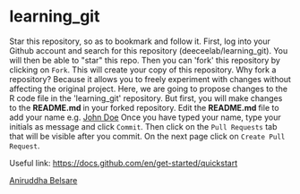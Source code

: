 # learning_git

Star this repository, so as to bookmark and follow it. First, log into your Github account and search for this repository (deeceelab/learning_git). You will then be able to "star" this repo.
Then you can 'fork' this repository by clicking on `Fork`. This will create your copy of this repository. Why fork a repository? Because it allows you to freely experiment with changes without affecting the original project. Here, we are going to propose changes to the R code file in the 'learning_git' repository.
But first, you will make changes to the <b> README.md </b> in your forked repository. Edit the <b> README.md </b> file to add your name 
e.g. [John Doe](https://github.com/johndoe)
Once you have typed your name, type your initials as message and click `Commit`.
Then click on the `Pull Requests` tab that will be visible after you commit. On the next page click on `Create Pull Request`.

Useful link: https://docs.github.com/en/get-started/quickstart

[Aniruddha Belsare](https://github.com/anyadoc)
